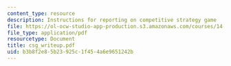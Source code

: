 ```yaml
---
content_type: resource
description: Instructions for reporting on competitive strategy game
file: https://ol-ocw-studio-app-production.s3.amazonaws.com/courses/14-20-industrial-organization-and-public-policy-spring-2003/b3b8f2e85b23925c1f454a6e9651242b_csg_writeup.pdf
file_type: application/pdf
resourcetype: Document
title: csg_writeup.pdf
uid: b3b8f2e8-5b23-925c-1f45-4a6e9651242b
---
```

